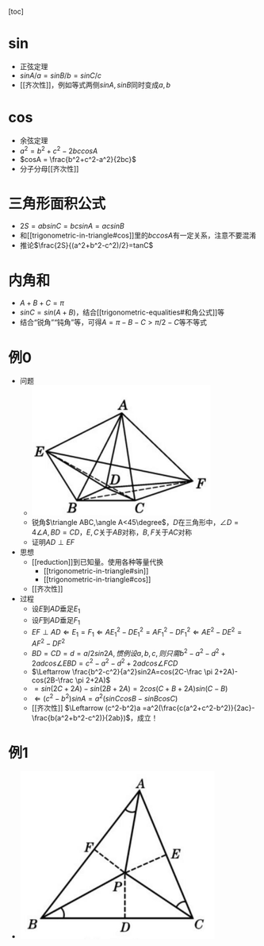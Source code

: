 [toc]
# sin
- 正弦定理
- $sinA/a=sinB/b=sinC/c$
- [[齐次性]]，例如等式两侧$sinA,sinB$同时变成$a,b$
# cos
- 余弦定理
- $a^2=b^2+c^2-2bccosA$
- $cosA = \frac{b^2+c^2-a^2}{2bc}$
- 分子分母[[齐次性]]
# 三角形面积公式
- $2S=absinC=bcsinA=acsinB$
- 和[[trigonometric-in-triangle#cos]]里的$bccosA$有一定关系，注意不要混淆
- 推论$\frac{2S}{(a^2+b^2-c^2)/2}=tanC$
# 内角和
- $A+B+C=\pi$
- $sinC=sin(A+B)$，结合[[trigonometric-equalities#和角公式]]等
- 结合“锐角”“钝角”等，可得$A=\pi-B-C>\pi/2-C$等不等式
# 例0
- 问题
    - ![](trigonometric-in-triangle-0.png)
    - 锐角$\triangle ABC,\angle A<45\degree$，$D$在三角形中，$\angle D=4\angle A, BD=CD$，$E,C$关于$AB$对称，$B,F$关于$AC$对称
    - 证明$AD\perp EF$
- 思想
  - [[reduction]]到已知量。使用各种等量代换
    - [[trigonometric-in-triangle#sin]]
    - [[trigonometric-in-triangle#cos]]
  - [[齐次性]]
- 过程
    - 设$E$到$AD$垂足$E_1$
    - 设$F$到$AD$垂足$F_1$
    - $EF\perp AD\Leftarrow E_1=F_1\Leftarrow AE_1^2-DE_1^2=AF_1^2-DF_1^2\Leftarrow AE^2-DE^2=AF^2-DF^2$
    - $BD=CD=d=a/2sin2A,惯例设a,b,c,则只需b^2-a^2-d^2+2adcos\angle EBD=c^2-a^2-d^2+2ad cos\angle FCD$
    - $\Leftarrow \frac{b^2-c^2}{a^2}sin2A=cos(2C-\frac \pi 2+2A)-cos(2B-\frac \pi 2+2A)$
    - $=sin(2C+2A)-sin(2B+2A)=2cos(C+B+2A)sin(C-B)$
    - $\Leftarrow (c^2-b^2)sinA=a^2(sinCcosB-sinBcosC)$
    - [[齐次性]] $\Leftarrow (c^2-b^2)a =a^2(\frac{c(a^2+c^2-b^2)}{2ac}-\frac{b(a^2+b^2-c^2)}{2ab})$，成立！
# 例1
- ![](trigonometric-in-triangle-1.png)